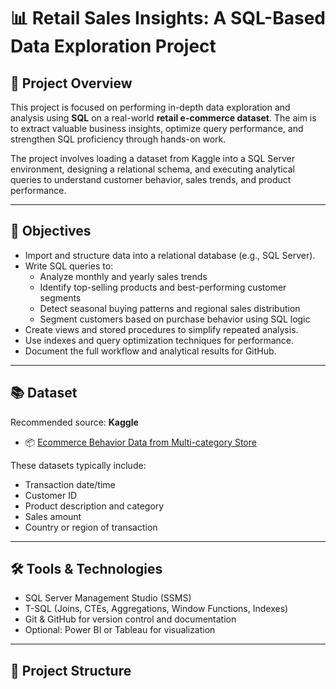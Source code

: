 # 📊 Retail Sales Insights: A SQL-Based Data Exploration Project

## 📝 Project Overview

This project is focused on performing in-depth data exploration and analysis using **SQL** on a real-world **retail e-commerce dataset**. The aim is to extract valuable business insights, optimize query performance, and strengthen SQL proficiency through hands-on work.

The project involves loading a dataset from Kaggle into a SQL Server environment, designing a relational schema, and executing analytical queries to understand customer behavior, sales trends, and product performance.

---

## 🎯 Objectives

- Import and structure data into a relational database (e.g., SQL Server).
- Write SQL queries to:
  - Analyze monthly and yearly sales trends
  - Identify top-selling products and best-performing customer segments
  - Detect seasonal buying patterns and regional sales distribution
  - Segment customers based on purchase behavior using SQL logic
- Create views and stored procedures to simplify repeated analysis.
- Use indexes and query optimization techniques for performance.
- Document the full workflow and analytical results for GitHub.

---

## 📚 Dataset

Recommended source: **Kaggle**

- 📦 [Ecommerce Behavior Data from Multi-category Store](https://www.kaggle.com/datasets/mkechinov/ecommerce-behavior-data-from-multi-category-store)

These datasets typically include:
- Transaction date/time
- Customer ID
- Product description and category
- Sales amount
- Country or region of transaction

---

## 🛠️ Tools & Technologies

- SQL Server Management Studio (SSMS)
- T-SQL (Joins, CTEs, Aggregations, Window Functions, Indexes)
- Git & GitHub for version control and documentation
- Optional: Power BI or Tableau for visualization

---

## 📁 Project Structure



